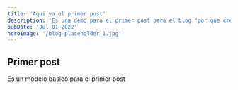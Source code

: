 ```yaml
---
title: 'Aqui va el primer post'
description: 'Es una demo para el primer post para el blog "por que crear un blog en 2024".'
pubDate: 'Jul 01 2022'
heroImage: '/blog-placeholder-1.jpg'
---
```


## Primer post
Es un modelo basico para el primer post